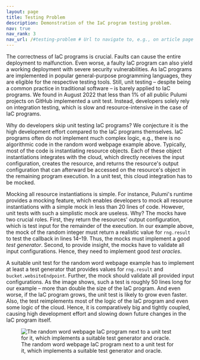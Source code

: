 ```yaml
---
layout: page
title: Testing Problem
description: Demonstration of the IaC program testing problem.
nav: true
nav_rank: 3
nav_url: /#testing-problem # Url to navigate to, e.g., on article page (defaults to .url)
---
```


<div class="row mb-6 align-items-end">
    <div class="col-12 col-lg-6" markdown="1">
The correctness of IaC programs is crucial.
Faults can cause the entire deployment to malfunction.
Even worse, a faulty IaC program can also yield a working deployment with severe security vulnerabilities.
As IaC programs are implemented in popular general-purpose programming languages,
they are eligible for the respective testing tools.
Still, unit testing – despite being a common practice in traditional software – is barely applied to IaC programs.
We found in August 2022 that less than 1% of all public Pulumi projects on GitHub implemented a unit test.
Instead, developers solely rely on integration testing,
which is slow and resource-intensive in the case of IaC programs.

Why do developers skip unit testing IaC programs?
We conjecture it is the high development effort compared to the IaC programs themselves.
IaC programs often do not implement much complex logic,
e.g., there is no algorithmic code in the random word webpage example above.
Typically, most of the code is instantiating resource objects.
Each of these object instantiations integrates with the cloud,
which directly receives the input configuration, creates the resource,
and returns the resource's output configuration that can afterward be accessed on the resource's object in the remaining program execution.
In a unit test, this cloud integration has to be mocked.

Mocking all resource instantiations is simple.
For instance, Pulumi's runtime provides a mocking feature,
which enables developers to mock all resource instantiations with a simple mock in less than 20 lines of code.
However, unit tests with such a simplistic mock are useless.
Why? The mocks have two crucial roles.
First, they return the resources' output configuration, which is test input for the remainder of the execution.
In our example above, the mock of the random integer must return a realistic value for `rng.result`
to test the callback in lines&nbsp;14–19.
Thus, the mocks must implement a good *test generator*.
Second, to provide insight, the mocks have to validate all input configurations.
Hence, they need to implement good *test oracles*.

A suitable unit test for the random word webpage example
has to implement at least a test generator that provides values
for `rng.result` and `bucket.websiteEndpoint`.
Further, the mock should validate all provided input configurations.
As the image shows, such a test is roughly 50 lines long for our example – more than double the size of the IaC program.
And even worse, if the IaC program grows, the unit test is likely to grow even faster.
Also, the test reimplements most of the logic of the IaC program and even some logic of the cloud.
Hence, it is comparatively big and tightly coupled,
causing high development effort and slowing down future changes in the IaC program itself.

</div>
    <div class="col-12 col-lg-6">
        <figure class="card border bottom-0">
            <img class="card-header card-img-top" src="{{ '/assets/img/iac-unit-test.svg' | relative_url }}" alt="The random word webpage IaC program next to a unit test for it, which implements a suitable test generator and oracle." />
            <figcaption class="card-footer figure-caption text-center border-0">The random word webpage IaC program next to a unit test for it, which implements a suitable test generator and oracle.</figcaption>
        </figure>
    </div>
</div>